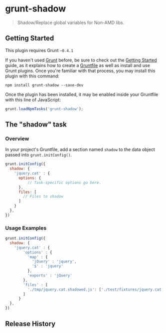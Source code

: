 # grunt-shadow

> Shadow/Replace global variables for Non-AMD libs.

## Getting Started
This plugin requires Grunt `~0.4.1`

If you haven't used [Grunt](http://gruntjs.com/) before, be sure to check out the [Getting Started](http://gruntjs.com/getting-started) guide, as it explains how to create a [Gruntfile](http://gruntjs.com/sample-gruntfile) as well as install and use Grunt plugins. Once you're familiar with that process, you may install this plugin with this command:

```shell
npm install grunt-shadow --save-dev
```

Once the plugin has been installed, it may be enabled inside your Gruntfile with this line of JavaScript:

```js
grunt.loadNpmTasks('grunt-shadow');
```

## The "shadow" task

### Overview
In your project's Gruntfile, add a section named `shadow` to the data object passed into `grunt.initConfig()`.

```js
grunt.initConfig({
  shadow: {
    'jquery.cat' : {
      options: {
          // Task-specific options go here.
      },
      files: [
        // Files to shadow
      ]
    }
  },
})
```

### Usage Examples

```js
grunt.initConfig({
  shadow: {
    'jquery.cat' : {
        'options' : {
          'map' : {
            'jQuery' : 'jquery',
            '$' : 'jquery'
          },
          'exports' : 'jQuery'
        },
        'files' : [
          './tmp/jquery.cat.shadowed.js': ['./test/fixtures/jquery.cat.js']
        ]
      }
  },
})
```

## Release History

